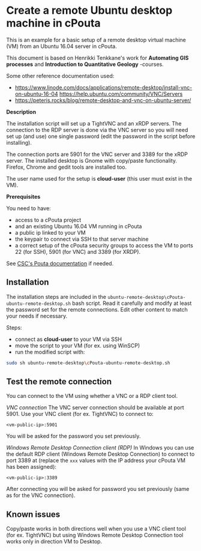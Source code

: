 # Create a remote Ubuntu desktop machine in cPouta

This is an example for a basic setup of a remote desktop virtual machine (VM) from an Ubuntu 16.04 server in cPouta.

This document is based on Henrikki Tenkkane's work for **Automating GIS processes** and **Introduction to Quantitative Geology** -courses.

Some other reference documentation used:
- https://www.linode.com/docs/applications/remote-desktop/install-vnc-on-ubuntu-16-04 https://help.ubuntu.com/community/VNC/Servers
- https://peteris.rocks/blog/remote-desktop-and-vnc-on-ubuntu-server/

**Description**

The installation script will set up a TightVNC and an xRDP servers. The connection to the RDP server is done via the VNC server so you will need set up (and use) one single password (edit the password in the script before installing).

The connection ports are 5901 for the VNC server and 3389 for the xRDP server. The installed desktop is Gnome with copy/paste functionality. Firefox, Chrome and gedit tools are installed too.

The user name used for the setup is **cloud-user** (this user must exist in the VM).

**Prerequisites**

You need to have:
- access to a cPouta project
- and an existing Ubuntu 16.04 VM running in cPouta
- a public ip linked to your VM
- the keypair to connect via SSH to that server machine
- a correct setup of the cPouta security groups to access the VM to ports 22 (for SSH), 5901 (for VNC) and 3389 (for XRDP).

See [CSC's Pouta documentation](https://research.csc.fi/pouta-user-guide) if needed.

## Installation

The installation steps are included in the `ubuntu-remote-desktop\cPouta-ubuntu-remote-desktop.sh` bash script. Read it carefully and modify at least the password set for the remote connections. Edit other content to match your needs if necessary.

Steps:
- connect as **cloud-user** to your VM via SSH
- move the script to your VM (for ex. using WinSCP)
- run the modified script with:
```bash
sudo sh ubuntu-remote-desktop\cPouta-ubuntu-remote-desktop.sh
```

## Test the remote connection
You can connect to the VM using whether a VNC or a RDP client tool.

*VNC connection*
The VNC server connection should be available at port 5901. Use your VNC client (for ex. TightVNC) to connect to:

`<vm-public-ip>:5901`

You will be asked for the password you set previously.

*Windows Remote Desktop Connection client (RDP)*
In Windows you can use the default RDP client (Windows Remote Desktop Connection) to connect to port 3389 at (replace the `xxx` values with the IP address your cPouta VM has been assigned):

`<vm-public-ip>:3389`

After connecting you will be asked for password you set previously (same as for the VNC connection).

## Known issues
Copy/paste works in both directions well when you use a VNC client tool (for ex. TightVNC) but using Windows Remote Desktop Connection tool works only in direction VM to Desktop.
